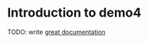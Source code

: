 # Introduction to demo4

TODO: write [great documentation](http://jacobian.org/writing/what-to-write/)
